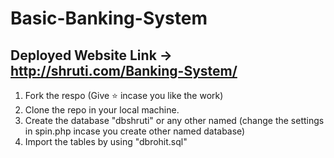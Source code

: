 # Basic-Banking-System

## Deployed Website Link -> http://shruti.com/Banking-System/
  
1. Fork the respo (Give ⭐ incase you like the work)
2. Clone the repo in your local machine.
3. Create the database "dbshruti" or any other named (change the settings in spin.php incase you create other named database)
4. Import the tables by using "dbrohit.sql"
